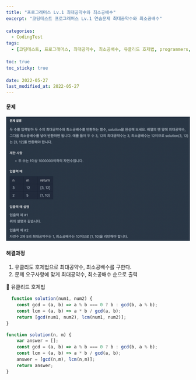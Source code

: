 ```yaml
---
title: "프로그래머스 Lv.1 최대공약수와 최소공배수"
excerpt: "코딩테스트 프로그래머스 Lv.1 연습문제 최대공약수와 최소공배수"

categories:
  - CodingTest
tags:
  - [코딩테스트, 프로그래머스, 최대공약수, 최소공배수, 유클리드 호제법, programmers, codingtest, 코딩테스트 연습, 프로그래머스 최대공약수와 최소공배수, 프로그래머스 최대공약수와 최소공배수 자바스크립트]

toc: true
toc_sticky: true
 
date: 2022-05-27
last_modified_at: 2022-05-27
---
```


#### 문제
![4](/assets/images/4.png)

#### 해결과정
1. 유클리도 호제법으로 최대공약수, 최소공배수를 구한다.
2. 문제 요구사항에 맞게 최대공약수, 최소공배수 순으로 출력

:pushpin: 유클리드 호제법
```javascript
  function solution(num1, num2) {
    const gcd = (a, b) => a % b === 0 ? b : gcd(b, a % b);
    const lcm = (a, b) => a * b / gcd(a, b);
    return [gcd(num1, num2), lcm(num1, num2)];
}
```

```javascript
function solution(n, m) {
    var answer = [];
    const gcd = (a, b) => a % b === 0 ? b : gcd(b, a % b);
    const lcm = (a, b) => a * b / gcd(a, b);
    answer = [gcd(n,m), lcm(n,m)];
    return answer;
}
```
